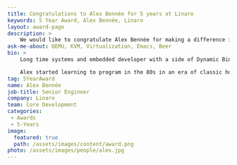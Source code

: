 ```yaml
---
title: Congratulations to Alex Bennée for 5 years at Linaro
keywords: 5 Year Award, Alex Bennée, Linaro
layout: award-page
description: >
    We would like to congratulate Alex Bennée for making a difference in open source at Linaro for 5 years.
ask-me-about: QEMU, KVM, Virtualization, Emacs, Beer
bio: >
    Long time systems and embedded developer with a side of Dynamic Binary Translation.

    Alex started learning to program in the 80s in an era of classic home computers that allowed you to get down and dirty at the system level. After graduating with a degree in Chemistry he's worked on a variety of projects including Fruit Machines, Line Cards, CCTV recorders and point-to-multipoint wireless microwave systems. Since the turn of the century his primary focus has been working with FLOSS platforms, especially Linux. An alumni of Transitive he has a broad experience of cross-platform virtualization as well as a strong background in telecommunications and networking. A keen Emacs user he will happily answer questions and proselytise for the One True Editor (tm).
tag: 5YearAward
name: Alex Bennée
job-title: Senior Engineer
company: Linaro
team: Core Development
categories:
 - Awards
 - 5-Years
image:
  featured: true
  path: /assets/images/content/award.png
photo: /assets/images/people/alex.jpg
---
```

